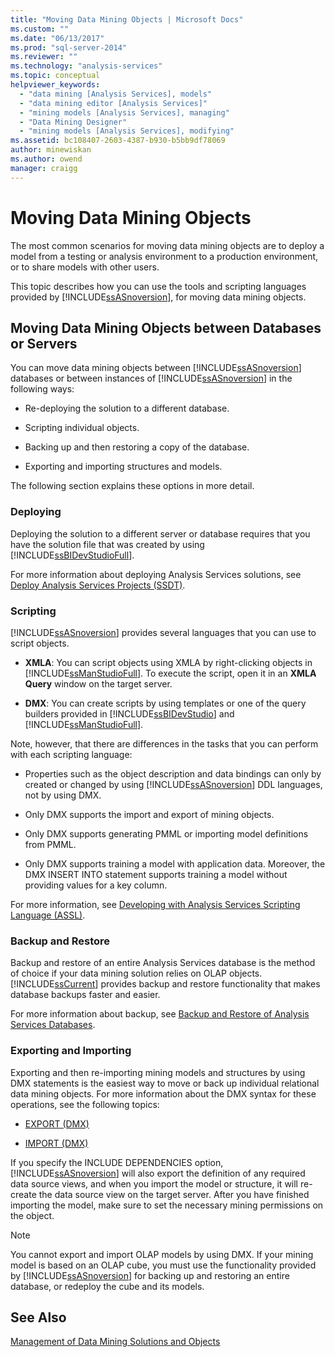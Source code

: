 ```yaml
---
title: "Moving Data Mining Objects | Microsoft Docs"
ms.custom: ""
ms.date: "06/13/2017"
ms.prod: "sql-server-2014"
ms.reviewer: ""
ms.technology: "analysis-services"
ms.topic: conceptual
helpviewer_keywords: 
  - "data mining [Analysis Services], models"
  - "data mining editor [Analysis Services]"
  - "mining models [Analysis Services], managing"
  - "Data Mining Designer"
  - "mining models [Analysis Services], modifying"
ms.assetid: bc108407-2603-4387-b930-b5bb9df78069
author: minewiskan
ms.author: owend
manager: craigg
---
```

# Moving Data Mining Objects
  The most common scenarios for moving data mining objects are to deploy a model from a testing or analysis environment to a production environment, or to share models with other users.  
  
 This topic describes how you can use the tools and scripting languages provided by [!INCLUDE[ssASnoversion](../../includes/ssasnoversion-md.md)], for moving data mining objects.  
  
## Moving Data Mining Objects between Databases or Servers  
 You can move data mining objects between [!INCLUDE[ssASnoversion](../../includes/ssasnoversion-md.md)] databases or between instances of [!INCLUDE[ssASnoversion](../../includes/ssasnoversion-md.md)] in the following ways:  
  
-   Re-deploying the solution to a different database.  
  
-   Scripting individual objects.  
  
-   Backing up and then restoring a copy of the database.  
  
-   Exporting and importing structures and models.  
  
 The following section explains these options in more detail.  
  
### Deploying  
 Deploying the solution to a different server or database requires that you have the solution file that was created by using [!INCLUDE[ssBIDevStudioFull](../../includes/ssbidevstudiofull-md.md)].  
  
 For more information about deploying Analysis Services solutions, see [Deploy Analysis Services Projects &#40;SSDT&#41;](../multidimensional-models/deploy-analysis-services-projects-ssdt.md).  
  
### Scripting  
 [!INCLUDE[ssASnoversion](../../includes/ssasnoversion-md.md)] provides several languages that you can use to script objects.  
  
-   **XMLA**: You can script objects using XMLA by right-clicking objects in [!INCLUDE[ssManStudioFull](../../includes/ssmanstudiofull-md.md)]. To execute the script, open it in an **XMLA Query** window on the target server.  
  
-   **DMX**: You can create scripts by using templates or one of the query builders provided in [!INCLUDE[ssBIDevStudio](../../includes/ssbidevstudio-md.md)] and [!INCLUDE[ssManStudioFull](../../includes/ssmanstudiofull-md.md)].  
  
 Note, however, that there are differences in the tasks that you can perform with each scripting language:  
  
-   Properties such as the object description and data bindings can only by created or changed by using [!INCLUDE[ssASnoversion](../../includes/ssasnoversion-md.md)] DDL languages, not by using DMX.  
  
-   Only DMX supports the import and export of mining objects.  
  
-   Only DMX supports generating PMML or importing model definitions from PMML.  
  
-   Only DMX supports training a model with application data. Moreover, the DMX INSERT INTO statement supports training a model without providing values for a key column.  
  
 For more information, see [Developing with Analysis Services Scripting Language &#40;ASSL&#41;](../multidimensional-models/scripting-language-assl/developing-with-analysis-services-scripting-language-assl.md).  
  
### Backup and Restore  
 Backup and restore of an entire Analysis Services database is the method of choice if your data mining solution relies on OLAP objects. [!INCLUDE[ssCurrent](../../includes/sscurrent-md.md)] provides backup and restore functionality that makes database backups faster and easier.  
  
 For more information about backup, see [Backup and Restore of Analysis Services Databases](../multidimensional-models/backup-and-restore-of-analysis-services-databases.md).  
  
### Exporting and Importing  
 Exporting and then re-importing mining models and structures by using DMX statements is the easiest way to move or back up individual relational data mining objects. For more information about the DMX syntax for these operations, see the following topics:  
  
-   [EXPORT &#40;DMX&#41;](/sql/dmx/export-dmx)  
  
-   [IMPORT &#40;DMX&#41;](/sql/dmx/import-dmx)  
  
 If you specify the INCLUDE DEPENDENCIES option, [!INCLUDE[ssASnoversion](../../includes/ssasnoversion-md.md)] will also export the definition of any required data source views, and when you import the model or structure, it will re-create the data source view on the target server. After you have finished importing the model, make sure to set the necessary mining permissions on the object.  
  
> [!NOTE]  
>  You cannot export and import OLAP models by using DMX. If your mining model is based on an OLAP cube, you must use the functionality provided by [!INCLUDE[ssASnoversion](../../includes/ssasnoversion-md.md)] for backing up and restoring an entire database, or redeploy the cube and its models.  
  
## See Also  
 [Management of Data Mining Solutions and Objects](management-of-data-mining-solutions-and-objects.md)  
  
  
